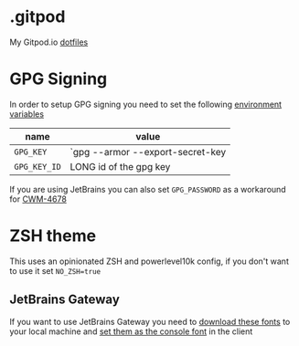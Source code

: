 # .gitpod

My Gitpod.io [dotfiles](https://www.gitpod.io/docs/config-dotfiles)

# GPG Signing

In order to setup GPG signing you need to set the
following [environment variables](https://www.gitpod.io/docs/environment-variables)

| name | value |
|--|-------|
| `GPG_KEY` | `gpg --armor --export-secret-key <identifier> | base64` |
| `GPG_KEY_ID` | LONG id of the gpg key |

If you are using JetBrains you can also set `GPG_PASSWORD` as a workaround
for [CWM-4678](https://youtrack.jetbrains.com/issue/CWM-4678/You-cannot-sign-commits)

# ZSH theme

This uses an opinionated ZSH and powerlevel10k config, if you don't want to use it set `NO_ZSH=true`

## JetBrains Gateway

If you want to use JetBrains Gateway you need to [download these fonts](https://github.com/romkatv/powerlevel10k#fonts)
to your local machine
and [set them as the console font](https://www.jetbrains.com/help/idea/configuring-colors-and-fonts.html#fonts)
in the client
